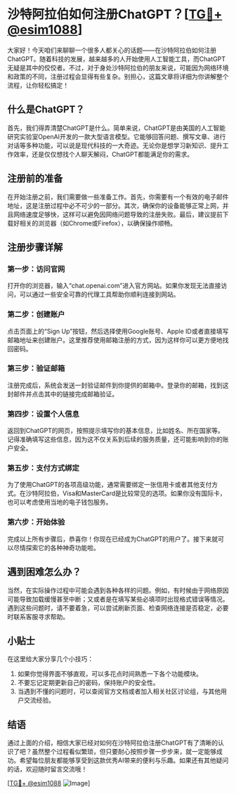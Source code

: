 # 沙特阿拉伯如何注册ChatGPT？[[TG💪+ @esim1088](https://t.me/s/esim1088)]

大家好！今天咱们来聊聊一个很多人都关心的话题——在沙特阿拉伯如何注册ChatGPT。随着科技的发展，越来越多的人开始使用人工智能工具，而ChatGPT无疑是其中的佼佼者。不过，对于身处沙特阿拉伯的朋友来说，可能因为网络环境和政策的不同，注册过程会显得有些复杂。别担心，这篇文章将详细为你讲解整个流程，让你轻松搞定！

## 什么是ChatGPT？

首先，我们得弄清楚ChatGPT是什么。简单来说，ChatGPT是由美国的人工智能研究实验室OpenAI开发的一款大型语言模型。它能够回答问题、撰写文章、进行对话等多种功能，可以说是现代科技的一大奇迹。无论你是想学习新知识、提升工作效率，还是仅仅想找个人聊天解闷，ChatGPT都能满足你的需求。

## 注册前的准备

在开始注册之前，我们需要做一些准备工作。首先，你需要有一个有效的电子邮件地址，这是注册过程中必不可少的一部分。其次，确保你的设备能够正常上网，并且网络速度足够快，这样可以避免因网络问题导致的注册失败。最后，建议提前下载好相关的浏览器（如Chrome或Firefox），以确保操作顺畅。

## 注册步骤详解

### 第一步：访问官网

打开你的浏览器，输入“chat.openai.com”进入官方网站。如果你发现无法直接访问，可以通过一些安全可靠的代理工具帮助你顺利连接到网站。

### 第二步：创建账户

点击页面上的“Sign Up”按钮，然后选择使用Google账号、Apple ID或者直接填写邮箱地址来创建账户。这里推荐使用邮箱注册的方式，因为这样你可以更方便地找回密码。

### 第三步：验证邮箱

注册完成后，系统会发送一封验证邮件到你提供的邮箱中。登录你的邮箱，找到这封邮件并点击其中的链接完成邮箱验证。

### 第四步：设置个人信息

返回到ChatGPT的网页，按照提示填写你的基本信息，比如姓名、所在国家等。记得准确填写这些信息，因为这不仅关系到后续的服务质量，还可能影响到你的账户安全。

### 第五步：支付方式绑定

为了使用ChatGPT的各项高级功能，通常需要绑定一张信用卡或者其他支付方式。在沙特阿拉伯，Visa和MasterCard是比较常见的选项。如果你没有国际卡，也可以考虑使用当地的电子钱包服务。

### 第六步：开始体验

完成以上所有步骤后，恭喜你！你现在已经成为ChatGPT的用户了。接下来就可以尽情探索它的各种神奇功能啦。

## 遇到困难怎么办？

当然，在实际操作过程中可能会遇到各种各样的问题。例如，有时候由于网络原因可能导致加载缓慢甚至中断；又或者是在填写某些必填项时出现格式错误等情况。遇到这些问题时，请不要着急，可以尝试刷新页面、检查网络连接是否稳定，必要时联系客服寻求帮助。

## 小贴士

在这里给大家分享几个小技巧：
1. 如果你觉得界面不够直观，可以多花点时间熟悉一下各个功能模块。
2. 不要忘记定期更新自己的密码，保持账户的安全性。
3. 当遇到不懂的问题时，可以查阅官方文档或者加入相关社区讨论组，与其他用户交流经验。

## 结语

通过上面的介绍，相信大家已经对如何在沙特阿拉伯注册ChatGPT有了清晰的认识了吧？虽然整个过程看似繁琐，但只要耐心按照步骤一步步来，就一定能够成功。希望每位朋友都能够享受到这款优秀AI带来的便利与乐趣。如果还有其他疑问的话，欢迎随时留言交流哦！

[[TG💪+ @esim1088](https://t.me/s/esim1088) ![Image](https://i.postimg.cc/4NQfJmqS/Snipaste-2025-05-13-00-14-12.png)]